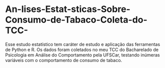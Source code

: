 # An-lises-Estat-sticas-Sobre-Consumo-de-Tabaco-Coleta-do-TCC-
Esse estudo estatístico tem caráter de estudo e aplicação das ferramentas de Python e R. Os dados foram coletados no meu TCC do Bacharelado de Psicologia em Análise do Comportamento pela UFSCar, testando inúmeras variáveis com o comportamento de consumo de tabaco.
